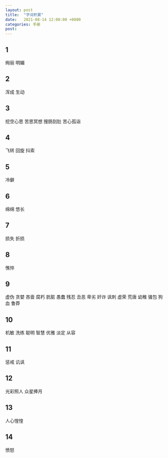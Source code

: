 ```yaml
---
layout: post
title:  "字词积累"
date:   2021-08-14 12:00:00 +0800
categories: 手册
post: 
---
```

## 1
绚丽 明媚

## 2
浑成 生动 

## 3
挖空心思 苦思冥想 搜肠刮肚 苦心孤诣

## 4
飞转 回旋 抖索

## 5 
冷僻

## 6
绵绵 悠长

## 7
损失 折损  

## 8
憔悴

## 9
虚伪 贪婪 吝啬 腐朽 肮脏 愚蠢 残忍 丑恶 卑劣 奸诈 讽刺 虚荣 荒唐 幼稚 骚包 狗血 鲁莽
## 10
机敏 洗练 聪明 智慧 优雅 淡定 从容

## 11 
惩戒 讥讽 

## 12
光彩照人 众星捧月

## 13 
人心惶惶

## 14 
愤怒

